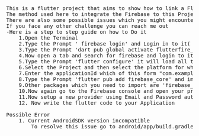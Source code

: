 <pre>This is a flutter project that aims to show how to link a Flutter project with Firebase and implement the Firebase Authentication method to it
The method used here to integrate the Firebase to this Project is using Flutterfire CLI
There are also some possible issues which you might encounter while Running the Application there solutions are listed below.
If you face any other challenge you can reach me out 
-Here is a step to step guide on how to Do it 
    1.Open the Terminal
    2.Type the Prompt ' firebase login' and Login in to it( Skip the step if already done)
    3.Type the Prompt 'dart pub global activate flutterfire_cli'
    4.Now open a tab and search for firebase and login to it and craete a new project over there select the platform as flutter
    5.Type the Prompt 'flutter configure' it will load all the available  projects
    6.Select the Project and then select the platform for which you want to implement your project
    7.Enter the applicationId which of this form "com.example.yourAppName". (Don't use Quotes, applicationId can also be found in android/app/build.gradle )
    8.Type the Prompt 'flutter pub add firebase_core' and import it to your project
    9.Other packages which you need to import are 'firebase_auth'. (To add any firebase package to your project use terminal and type 'flutter pub add firebase_packageName')
    10.Now again go to the Firebase console and open your project, in the Left Side under Product Categories go to build and select authentication.
    11.Now setup a new provider using Email and Password authentication method.
    12. Now write the flutter code to your Application

Possible Error
    1. Current AndroidSDK version incompatible
        To resolve this issue go to android/app/build.gradle directory and inside defaultConfig{} set minSdk = 23.
<pre>
